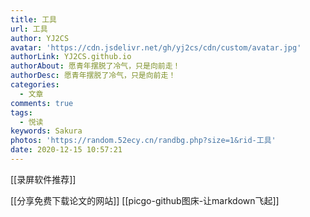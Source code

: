 ```yaml
---
title: 工具
url: 工具
author: YJ2CS
avatar: 'https://cdn.jsdelivr.net/gh/yj2cs/cdn/custom/avatar.jpg'
authorLink: YJ2CS.github.io
authorAbout: 愿青年摆脱了冷气，只是向前走！
authorDesc: 愿青年摆脱了冷气，只是向前走！
categories:
  - 文章
comments: true
tags:
  - 悦读
keywords: Sakura
photos: 'https://random.52ecy.cn/randbg.php?size=1&rid-工具'
date: 2020-12-15 10:57:21
---
```


[[录屏软件推荐]]

[[分享免费下载论文的网站]]
[[picgo-github图床-让markdown飞起]]